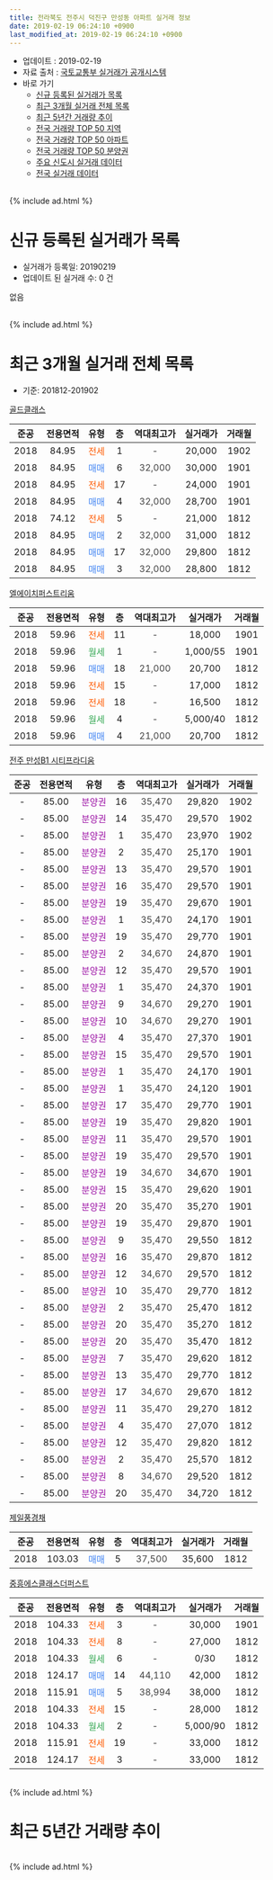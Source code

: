 ```yaml
---
title: 전라북도 전주시 덕진구 만성동 아파트 실거래 정보
date: 2019-02-19 06:24:10 +0900
last_modified_at: 2019-02-19 06:24:10 +0900
---
```


* 업데이트 : 2019-02-19
* 자료 출처 : [국토교통부 실거래가 공개시스템](http://rt.molit.go.kr)
* 바로 가기
    * [신규 등록된 실거래가 목록](#신규-등록된-실거래가-목록)
    * [최근 3개월 실거래 전체 목록](#최근-3개월-실거래-전체-목록)
    * [최근 5년간 거래량 추이](#최근-5년간-거래량-추이)
    * [전국 거래량 TOP 50 지역](https://inasie.github.io/apt-trade-info/최근-3개월-전국에서-가장-거래가-많이-발생한-지역)
    * [전국 거래량 TOP 50 아파트](https://inasie.github.io/apt-trade-info/최근-3개월-전국에서-가장-거래가-많이-발생한-아파트)
    * [전국 거래량 TOP 50 분양권](https://inasie.github.io/apt-trade-info/최근-3개월-전국에서-가장-거래가-많이-발생한-분양권)
    * [주요 신도시 실거래 데이터](https://inasie.github.io/apt-trade-info/주요-신도시)
    * [전국 실거래 데이터](https://inasie.github.io/apt-trade-info/전국)
<br>
{% include ad.html %}
<br>

# 신규 등록된 실거래가 목록
* 실거래가 등록일: 20190219
* 업데이트 된 실거래 수: 0 건

없음

<br>
{% include ad.html %}
<br>

# 최근 3개월 실거래 전체 목록
* 기준: 201812-201902


[골드클래스](https://search.naver.com/search.naver?query=%EC%A0%84%EB%9D%BC%EB%B6%81%EB%8F%84+%EC%A0%84%EC%A3%BC%EC%8B%9C+%EB%8D%95%EC%A7%84%EA%B5%AC+%EB%A7%8C%EC%84%B1%EB%8F%99+%EA%B3%A8%EB%93%9C%ED%81%B4%EB%9E%98%EC%8A%A4)

|준공|전용면적|유형|층|역대최고가|실거래가|거래월|
|:---:|:---:|:---:|:---:|:---:|:---:|:---:|
|2018|84.95|<span style="color:#ff5a00">전세</span>|1|<span style="color:#444444">-</span>|20,000|1902|
|2018|84.95|<span style="color:#4285f3">매매</span>|6|<span style="color:#444444">32,000</span>|30,000|1901|
|2018|84.95|<span style="color:#ff5a00">전세</span>|17|<span style="color:#444444">-</span>|24,000|1901|
|2018|84.95|<span style="color:#4285f3">매매</span>|4|<span style="color:#444444">32,000</span>|28,700|1901|
|2018|74.12|<span style="color:#ff5a00">전세</span>|5|<span style="color:#444444">-</span>|21,000|1812|
|2018|84.95|<span style="color:#4285f3">매매</span>|2|<span style="color:#444444">32,000</span>|31,000|1812|
|2018|84.95|<span style="color:#4285f3">매매</span>|17|<span style="color:#444444">32,000</span>|29,800|1812|
|2018|84.95|<span style="color:#4285f3">매매</span>|3|<span style="color:#444444">32,000</span>|28,800|1812|

[엘에이치퍼스트리움](https://search.naver.com/search.naver?query=%EC%A0%84%EB%9D%BC%EB%B6%81%EB%8F%84+%EC%A0%84%EC%A3%BC%EC%8B%9C+%EB%8D%95%EC%A7%84%EA%B5%AC+%EB%A7%8C%EC%84%B1%EB%8F%99+%EC%97%98%EC%97%90%EC%9D%B4%EC%B9%98%ED%8D%BC%EC%8A%A4%ED%8A%B8%EB%A6%AC%EC%9B%80)

|준공|전용면적|유형|층|역대최고가|실거래가|거래월|
|:---:|:---:|:---:|:---:|:---:|:---:|:---:|
|2018|59.96|<span style="color:#ff5a00">전세</span>|11|<span style="color:#444444">-</span>|18,000|1901|
|2018|59.96|<span style="color:#34a853">월세</span>|1|<span style="color:#444444">-</span>|1,000/55|1901|
|2018|59.96|<span style="color:#4285f3">매매</span>|18|<span style="color:#444444">21,000</span>|20,700|1812|
|2018|59.96|<span style="color:#ff5a00">전세</span>|15|<span style="color:#444444">-</span>|17,000|1812|
|2018|59.96|<span style="color:#ff5a00">전세</span>|18|<span style="color:#444444">-</span>|16,500|1812|
|2018|59.96|<span style="color:#34a853">월세</span>|4|<span style="color:#444444">-</span>|5,000/40|1812|
|2018|59.96|<span style="color:#4285f3">매매</span>|4|<span style="color:#444444">21,000</span>|20,700|1812|

[전주 만성B1 시티프라디움](https://search.naver.com/search.naver?query=%EC%A0%84%EB%9D%BC%EB%B6%81%EB%8F%84+%EC%A0%84%EC%A3%BC%EC%8B%9C+%EB%8D%95%EC%A7%84%EA%B5%AC+%EB%A7%8C%EC%84%B1%EB%8F%99+%EC%A0%84%EC%A3%BC+%EB%A7%8C%EC%84%B1B1+%EC%8B%9C%ED%8B%B0%ED%94%84%EB%9D%BC%EB%94%94%EC%9B%80)

|준공|전용면적|유형|층|역대최고가|실거래가|거래월|
|:---:|:---:|:---:|:---:|:---:|:---:|:---:|
|-|85.00|<span style="color:#9C11A5">분양권</span>|16|<span style="color:#444444">35,470</span>|29,820|1902|
|-|85.00|<span style="color:#9C11A5">분양권</span>|14|<span style="color:#444444">35,470</span>|29,570|1902|
|-|85.00|<span style="color:#9C11A5">분양권</span>|1|<span style="color:#444444">35,470</span>|23,970|1902|
|-|85.00|<span style="color:#9C11A5">분양권</span>|2|<span style="color:#444444">35,470</span>|25,170|1901|
|-|85.00|<span style="color:#9C11A5">분양권</span>|13|<span style="color:#444444">35,470</span>|29,570|1901|
|-|85.00|<span style="color:#9C11A5">분양권</span>|16|<span style="color:#444444">35,470</span>|29,570|1901|
|-|85.00|<span style="color:#9C11A5">분양권</span>|19|<span style="color:#444444">35,470</span>|29,670|1901|
|-|85.00|<span style="color:#9C11A5">분양권</span>|1|<span style="color:#444444">35,470</span>|24,170|1901|
|-|85.00|<span style="color:#9C11A5">분양권</span>|19|<span style="color:#444444">35,470</span>|29,770|1901|
|-|85.00|<span style="color:#9C11A5">분양권</span>|2|<span style="color:#444444">34,670</span>|24,870|1901|
|-|85.00|<span style="color:#9C11A5">분양권</span>|12|<span style="color:#444444">35,470</span>|29,570|1901|
|-|85.00|<span style="color:#9C11A5">분양권</span>|1|<span style="color:#444444">35,470</span>|24,370|1901|
|-|85.00|<span style="color:#9C11A5">분양권</span>|9|<span style="color:#444444">34,670</span>|29,270|1901|
|-|85.00|<span style="color:#9C11A5">분양권</span>|10|<span style="color:#444444">34,670</span>|29,270|1901|
|-|85.00|<span style="color:#9C11A5">분양권</span>|4|<span style="color:#444444">35,470</span>|27,370|1901|
|-|85.00|<span style="color:#9C11A5">분양권</span>|15|<span style="color:#444444">35,470</span>|29,570|1901|
|-|85.00|<span style="color:#9C11A5">분양권</span>|1|<span style="color:#444444">35,470</span>|24,170|1901|
|-|85.00|<span style="color:#9C11A5">분양권</span>|1|<span style="color:#444444">35,470</span>|24,120|1901|
|-|85.00|<span style="color:#9C11A5">분양권</span>|17|<span style="color:#444444">35,470</span>|29,770|1901|
|-|85.00|<span style="color:#9C11A5">분양권</span>|19|<span style="color:#444444">35,470</span>|29,820|1901|
|-|85.00|<span style="color:#9C11A5">분양권</span>|11|<span style="color:#444444">35,470</span>|29,570|1901|
|-|85.00|<span style="color:#9C11A5">분양권</span>|19|<span style="color:#444444">35,470</span>|29,570|1901|
|-|85.00|<span style="color:#9C11A5">분양권</span>|19|<span style="color:#444444">34,670</span>|34,670|1901|
|-|85.00|<span style="color:#9C11A5">분양권</span>|15|<span style="color:#444444">35,470</span>|29,620|1901|
|-|85.00|<span style="color:#9C11A5">분양권</span>|20|<span style="color:#444444">35,470</span>|35,270|1901|
|-|85.00|<span style="color:#9C11A5">분양권</span>|19|<span style="color:#444444">35,470</span>|29,870|1901|
|-|85.00|<span style="color:#9C11A5">분양권</span>|9|<span style="color:#444444">35,470</span>|29,550|1812|
|-|85.00|<span style="color:#9C11A5">분양권</span>|16|<span style="color:#444444">35,470</span>|29,870|1812|
|-|85.00|<span style="color:#9C11A5">분양권</span>|12|<span style="color:#444444">34,670</span>|29,570|1812|
|-|85.00|<span style="color:#9C11A5">분양권</span>|10|<span style="color:#444444">35,470</span>|29,770|1812|
|-|85.00|<span style="color:#9C11A5">분양권</span>|2|<span style="color:#444444">35,470</span>|25,470|1812|
|-|85.00|<span style="color:#9C11A5">분양권</span>|20|<span style="color:#444444">35,470</span>|35,270|1812|
|-|85.00|<span style="color:#9C11A5">분양권</span>|20|<span style="color:#444444">35,470</span>|35,470|1812|
|-|85.00|<span style="color:#9C11A5">분양권</span>|7|<span style="color:#444444">35,470</span>|29,620|1812|
|-|85.00|<span style="color:#9C11A5">분양권</span>|13|<span style="color:#444444">35,470</span>|29,770|1812|
|-|85.00|<span style="color:#9C11A5">분양권</span>|17|<span style="color:#444444">34,670</span>|29,670|1812|
|-|85.00|<span style="color:#9C11A5">분양권</span>|11|<span style="color:#444444">35,470</span>|29,270|1812|
|-|85.00|<span style="color:#9C11A5">분양권</span>|4|<span style="color:#444444">35,470</span>|27,070|1812|
|-|85.00|<span style="color:#9C11A5">분양권</span>|12|<span style="color:#444444">35,470</span>|29,820|1812|
|-|85.00|<span style="color:#9C11A5">분양권</span>|2|<span style="color:#444444">35,470</span>|25,570|1812|
|-|85.00|<span style="color:#9C11A5">분양권</span>|8|<span style="color:#444444">34,670</span>|29,520|1812|
|-|85.00|<span style="color:#9C11A5">분양권</span>|20|<span style="color:#444444">35,470</span>|34,720|1812|


<script async src="//pagead2.googlesyndication.com/pagead/js/adsbygoogle.js"></script>
<!-- 기본 -->
<ins class="adsbygoogle"
     style="display:block"
     data-ad-client="ca-pub-2446590836940007"
     data-ad-slot="1659523306"
     data-ad-format="auto"
     data-full-width-responsive="true"></ins>
<script>
(adsbygoogle = window.adsbygoogle || []).push({});
</script>


[제일풍경채](https://search.naver.com/search.naver?query=%EC%A0%84%EB%9D%BC%EB%B6%81%EB%8F%84+%EC%A0%84%EC%A3%BC%EC%8B%9C+%EB%8D%95%EC%A7%84%EA%B5%AC+%EB%A7%8C%EC%84%B1%EB%8F%99+%EC%A0%9C%EC%9D%BC%ED%92%8D%EA%B2%BD%EC%B1%84)

|준공|전용면적|유형|층|역대최고가|실거래가|거래월|
|:---:|:---:|:---:|:---:|:---:|:---:|:---:|
|2018|103.03|<span style="color:#4285f3">매매</span>|5|<span style="color:#444444">37,500</span>|35,600|1812|

[중흥에스클래스더퍼스트](https://search.naver.com/search.naver?query=%EC%A0%84%EB%9D%BC%EB%B6%81%EB%8F%84+%EC%A0%84%EC%A3%BC%EC%8B%9C+%EB%8D%95%EC%A7%84%EA%B5%AC+%EB%A7%8C%EC%84%B1%EB%8F%99+%EC%A4%91%ED%9D%A5%EC%97%90%EC%8A%A4%ED%81%B4%EB%9E%98%EC%8A%A4%EB%8D%94%ED%8D%BC%EC%8A%A4%ED%8A%B8)

|준공|전용면적|유형|층|역대최고가|실거래가|거래월|
|:---:|:---:|:---:|:---:|:---:|:---:|:---:|
|2018|104.33|<span style="color:#ff5a00">전세</span>|3|<span style="color:#444444">-</span>|30,000|1901|
|2018|104.33|<span style="color:#ff5a00">전세</span>|8|<span style="color:#444444">-</span>|27,000|1812|
|2018|104.33|<span style="color:#34a853">월세</span>|6|<span style="color:#444444">-</span>|0/30|1812|
|2018|124.17|<span style="color:#4285f3">매매</span>|14|<span style="color:#444444">44,110</span>|42,000|1812|
|2018|115.91|<span style="color:#4285f3">매매</span>|5|<span style="color:#444444">38,994</span>|38,000|1812|
|2018|104.33|<span style="color:#ff5a00">전세</span>|15|<span style="color:#444444">-</span>|28,000|1812|
|2018|104.33|<span style="color:#34a853">월세</span>|2|<span style="color:#444444">-</span>|5,000/90|1812|
|2018|115.91|<span style="color:#ff5a00">전세</span>|19|<span style="color:#444444">-</span>|33,000|1812|
|2018|124.17|<span style="color:#ff5a00">전세</span>|3|<span style="color:#444444">-</span>|33,000|1812|


<br>
{% include ad.html %}
<br>

# 최근 5년간 거래량 추이


<div style="width:100%;">
    <canvas id="deal_progress" height="200"></canvas>
</div>

<script>
new Chart(document.getElementById("deal_progress"), {
    type: 'line',
    data: {
        labels: ['201402','201403','201404','201405','201406','201407','201408','201409','201410','201411','201412','201501','201502','201503','201504','201505','201506','201507','201508','201509','201510','201511','201512','201601','201602','201603','201604','201605','201606','201607','201608','201609','201610','201611','201612','201701','201702','201703','201704','201705','201706','201707','201708','201709','201710','201711','201712','201801','201802','201803','201804','201805','201806','201807','201808','201809','201810','201811','201812','201901','201902'],
        datasets: [{
            label: '매매',
            pointRadius: 1,
            data: [0, 0, 0, 0, 0, 0, 0, 0, 0, 0, 0, 0, 0, 0, 0, 0, 0, 0, 0, 0, 0, 0, 0, 0, 0, 0, 0, 0, 0, 0, 0, 0, 0, 0, 0, 0, 0, 0, 0, 0, 0, 0, 0, 0, 0, 0, 0, 122, 101, 124, 65, 39, 60, 65, 75, 74, 53, 33, 24, 25, 3],
            borderColor: "rgba(255, 201, 14, 1)",
            backgroundColor: "rgba(255, 201, 14, 0.5)",
            fill: false,
            lineTension: 0
        },{
            label: '전월세',
            pointRadius: 1,
            data: [0, 0, 0, 0, 0, 0, 0, 0, 0, 0, 0, 0, 0, 0, 0, 0, 0, 0, 0, 0, 0, 0, 0, 0, 0, 0, 0, 0, 0, 0, 0, 0, 0, 0, 0, 0, 0, 0, 0, 0, 0, 0, 0, 0, 0, 0, 0, 27, 40, 79, 64, 80, 79, 32, 33, 22, 18, 15, 10, 4, 1],
            borderColor: "rgba(0, 141, 185, 1)",
            backgroundColor: "rgba(0, 141, 185, 0.5)",
            fill: false,
            lineTension: 0
        }
        ]
    },
    options: {
        responsive: true,
        title: {
            display: false
        },
        tooltips: {
            mode: 'index',
            intersect: false
        },
        hover: {
            mode: 'nearest',
            intersect: true
        },
        scales: {
            xAxes: [{
                display: true,
                scaleLabel: {
                    display: true,
                    labelString: '년/월'
                }
            }],
            yAxes: [{
                display: true,
                ticks: {
                    suggestedMin: 0,
                },
                scaleLabel: {
                    display: true,
                    labelString: '실거래 수'
                }
            }]
        }
    }
});

</script>


<br>
{% include ad.html %}
<br>

